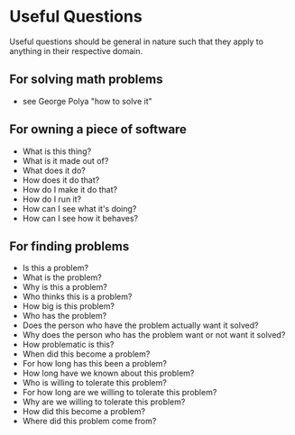 # Useful Questions
Useful questions should be general in nature such that they apply to anything in their respective domain.

## For solving math problems
 - see George Polya "how to solve it"

## For owning a piece of software
 - What is this thing?
 - What is it made out of?
 - What does it do?
 - How does it do that?
 - How do I make it do that?
 - How do I run it?
 - How can I see what it's doing?
 - How can I see how it behaves?

## For finding problems
 - Is this a problem?
 - What is the problem?
 - Why is this a problem?
 - Who thinks this is a problem?
 - How big is this problem?
 - Who has the problem?
 - Does the person who have the problem actually want it solved?
 - Why does the person who has the problem want or not want it solved?
 - How problematic is this?
 - When did this become a problem?
 - For how long has this been a problem?
 - How long have we known about this problem?
 - Who is willing to tolerate this problem?
 - For how long are we willing to tolerate this problem?
 - Why are we willing to tolerate this problem?
 - How did this become a problem?
 - Where did this problem come from?
